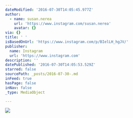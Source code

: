 ```yaml
---
dateModified: '2016-07-30T14:05:45.977Z'
author:
  - name: susan.nerea
    url: 'https://www.instagram.com/susan.nerea'
    avatar: {}
via: {}
title: ' '
isBasedOnUrl: 'https://www.instagram.com/p/BIelLH_hgJV/'
publisher:
  name: Instagram
  url: 'https://www.instagram.com'
description: ''
datePublished: '2016-07-30T14:05:53.529Z'
starred: false
sourcePath: _posts/2016-07-30-.md
inFeed: true
hasPage: false
inNav: false
_type: MediaObject

---
```

![ ](https://imgflo.herokuapp.com/graph/vahj1ThiexotieMo/9c62ce9d92238b01d2e75e0fb04f05a1/noop.jpg?input=https%3A%2F%2Fscontent.cdninstagram.com%2Ft51.2885-15%2Fsh0.08%2Fe35%2Fp640x640%2F13731115_286012951761882_1822427055_n.jpg%3Fig_cache_key%3DMTMwNTY0NDQzNDIwMTExNzI2OQ%253D%253D.2)